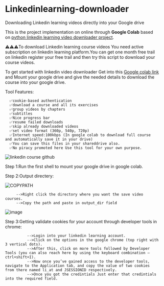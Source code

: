 # Linkedinlearning-downloader
Downloading Linkedin learning videos directly into your Google drive

This is the project implementation on online through **Google Colab** based on [python linkedin learning video downloader project](https://pypi.org/project/llvd/).

⚠️⚠️⚠️To download Linkedin learning course videos You need active subscription on linkedin learning platform.You can get one month free trail on linkedin register your free trail and then try this script to download your course videos.

To get started with linkedin video downloader Get into this [Google colab link](https://colab.research.google.com/github/LAVANSURESH/Linkedinlearning-downloader/blob/main/Linkedin-learning-video(course)%20downloader.ipynb)  and Mount your google drive and give the needed details to download the course into your google drive. 


Tool Features:

      ✅cookie-based authentication
      ✅download a course and all its exercises
      ✅group videos by chapters
      ✅subtitles
      ✅Nice progress bar
      ✅resume failed downloads
      ✅skip already downloaded videos
      ✅set video format (360p, 540p, 720p)
      ✅Internet speed:100kbps (In google colab to download full course and automatically save it in your drive) 
      ✅You can save this files in your shareddrive also.
      ✅No piracy promoted here Use this tool for your own purpose.

![linkedin course github](https://user-images.githubusercontent.com/64597701/117582341-336fce80-b11f-11eb-8cc5-826352260303.png)

Step 1:Run the first shell to mount your google drive in google colab.


Step 2:Output directery:
        
 ![COPYPATH](https://user-images.githubusercontent.com/64597701/117605274-fb937600-b174-11eb-9035-74476bce6025.png)
         
         -->Right click the directory where you want the save video courses.
         -->Copy the path and paste in output_dir field
         
         
   
 ![image](https://user-images.githubusercontent.com/64597701/117605505-7c527200-b175-11eb-861f-549f428af120.png)


  

Step 3:Getting validate cookies for your account through developer tools in chrome:

              -->Login into your linkedin learning account.
              -->Click on the options in the google chrome (top right with 3 vertical dots).
              -->After this, click on more tools followed by Developer Tools (you can also reach here by using the keyboard combination — ctrl+shift+I).
              -->Now once you’ve gained access to the developer tools, navigate to the Application tab, and copy the value of two cookies from there named li_at and JSESSIONID respectively.
              -->Once you got the credintials Just enter that credintials into the required field.
              
